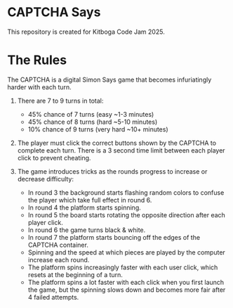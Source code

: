 # CAPTCHA Says
This repository is created for Kitboga Code Jam 2025.

# The Rules
The CAPTCHA is a digital Simon Says game that becomes infuriatingly harder with each turn.

1. There are 7 to 9 turns in total:
    - 45% chance of 7 turns (easy ~1-3 minutes)
    - 45% chance of 8 turns (hard ~5-10 minutes)
    - 10% chance of 9 turns (very hard ~10+ minutes)
    
2. The player must click the correct buttons shown by the CAPTCHA to complete each turn. There is a 3 second time limit between each player click to prevent cheating.

3. The game introduces tricks as the rounds progress to increase or decrease difficulty:
    - In round 3 the background starts flashing random colors to confuse the player which take full effect in round 6.
    - In round 4 the platform starts spinning.
    - In round 5 the board starts rotating the opposite direction after each player click.
    - In round 6 the game turns black & white.
    - In round 7 the platform starts bouncing off the edges of the CAPTCHA container.
    - Spinning and the speed at which pieces are played by the computer increase each round.
    - The platform spins increasingly faster with each user click, which resets at the beginning of a turn.
    - The platform spins a lot faster with each click when you first launch the game, but the spinning slows down
    and becomes more fair after 4 failed attempts. 


